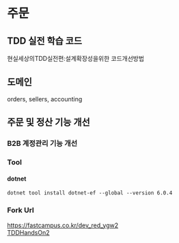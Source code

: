 # 주문
## TDD 실전 학습 코드  
현실세상의TDD실전편:설계확장성을위한 코드개선방법  

## 도메인 
orders, sellers, accounting

## 주문 및 정산 기능 개선

### B2B 계정관리 기능 개선

### Tool 
#### dotnet 
```shell
dotnet tool install dotnet-ef --global --version 6.0.4
```

### Fork Url
https://fastcampus.co.kr/dev_red_ygw2  
[TDDHandsOn2](https://github.com/gyuwon/TDDHandsOn2)  
